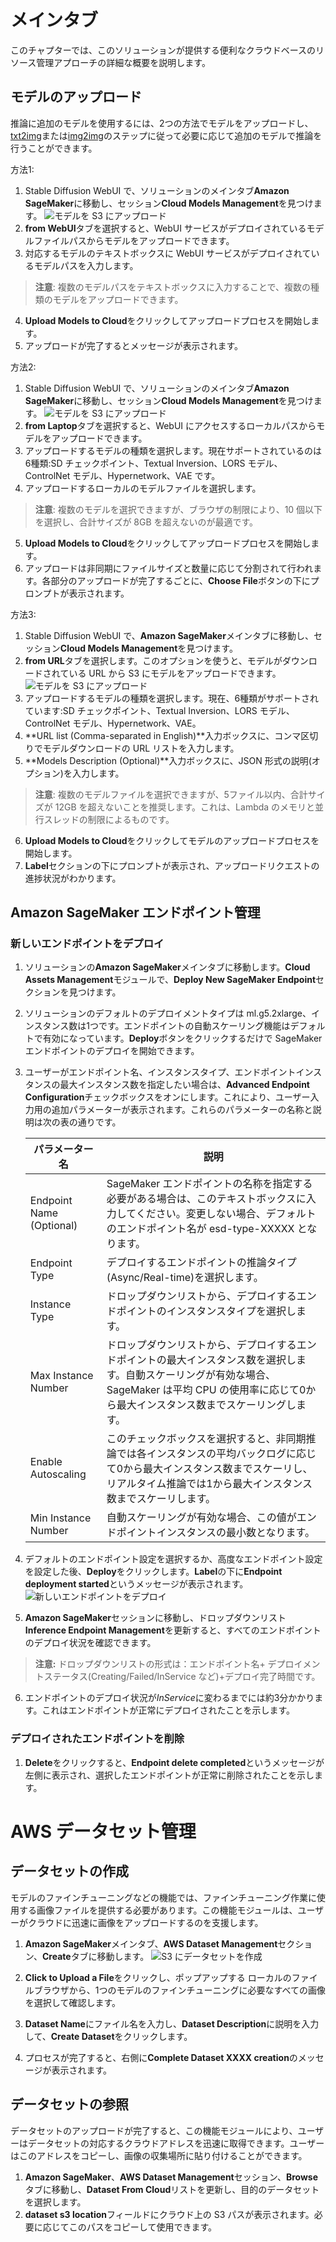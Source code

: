 
# メインタブ
このチャプターでは、このソリューションが提供する便利なクラウドベースのリソース管理アプローチの詳細な概要を説明します。

## モデルのアップロード
推論に追加のモデルを使用するには、2つの方法でモデルをアップロードし、[txt2img](txt2img-guide.md)または[img2img](img2img-guide.md)のステップに従って必要に応じて追加のモデルで推論を行うことができます。

方法1:

1. Stable Diffusion WebUI で、ソリューションのメインタブ**Amazon SageMaker**に移動し、セッション**Cloud Models Management**を見つけます。
![モデルを S3 にアップロード](../images/UploadFromWebUI.png)
2. **from WebUI**タブを選択すると、WebUI サービスがデプロイされているモデルファイルパスからモデルをアップロードできます。
3. 対応するモデルのテキストボックスに WebUI サービスがデプロイされているモデルパスを入力します。
> **注意**: 複数のモデルパスをテキストボックスに入力することで、複数の種類のモデルをアップロードできます。
4. **Upload Models to Cloud**をクリックしてアップロードプロセスを開始します。
5. アップロードが完了するとメッセージが表示されます。

方法2:

1. Stable Diffusion WebUI で、ソリューションのメインタブ**Amazon SageMaker**に移動し、セッション**Cloud Models Management**を見つけます。
![モデルを S3 にアップロード](../images/UploadFromComputer.png)
2. **from Laptop**タブを選択すると、WebUI にアクセスするローカルパスからモデルをアップロードできます。
3. アップロードするモデルの種類を選択します。現在サポートされているのは6種類:SD チェックポイント、Textual Inversion、LORS モデル、ControlNet モデル、Hypernetwork、VAE です。
4. アップロードするローカルのモデルファイルを選択します。
> **注意**: 複数のモデルを選択できますが、ブラウザの制限により、10 個以下を選択し、合計サイズが 8GB を超えないのが最適です。
5. **Upload Models to Cloud**をクリックしてアップロードプロセスを開始します。
6. アップロードは非同期にファイルサイズと数量に応じて分割されて行われます。各部分のアップロードが完了するごとに、**Choose File**ボタンの下にプロンプトが表示されます。

方法3:

1. Stable Diffusion WebUI で、**Amazon SageMaker**メインタブに移動し、セッション**Cloud Models Management**を見つけます。
2. **from URL**タブを選択します。このオプションを使うと、モデルがダウンロードされている URL から S3 にモデルをアップロードできます。
![モデルを S3 にアップロード](../images/UploadFromURL.png)
3. アップロードするモデルの種類を選択します。現在、6種類がサポートされています:SD チェックポイント、Textual Inversion、LORS モデル、ControlNet モデル、Hypernetwork、VAE。
4. **URL list (Comma-separated in English)**入力ボックスに、コンマ区切りでモデルダウンロードの URL リストを入力します。
5. **Models Description (Optional)**入力ボックスに、JSON 形式の説明(オプション)を入力します。
> **注意**: 複数のモデルファイルを選択できますが、5ファイル以内、合計サイズが 12GB を超えないことを推奨します。これは、Lambda のメモリと並行スレッドの制限によるものです。
6. **Upload Models to Cloud**をクリックしてモデルのアップロードプロセスを開始します。
7. **Label**セクションの下にプロンプトが表示され、アップロードリクエストの進捗状況がわかります。

## Amazon SageMaker エンドポイント管理
### 新しいエンドポイントをデプロイ

1. ソリューションの**Amazon SageMaker**メインタブに移動します。**Cloud Assets Management**モジュールで、**Deploy New SageMaker Endpoint**セクションを見つけます。
2. ソリューションのデフォルトのデプロイメントタイプは ml.g5.2xlarge、インスタンス数は1つです。エンドポイントの自動スケーリング機能はデフォルトで有効になっています。**Deploy**ボタンをクリックするだけで SageMaker エンドポイントのデプロイを開始できます。
3. ユーザーがエンドポイント名、インスタンスタイプ、エンドポイントインスタンスの最大インスタンス数を指定したい場合は、**Advanced Endpoint Configuration**チェックボックスをオンにします。これにより、ユーザー入力用の追加パラメーターが表示されます。これらのパラメーターの名称と説明は次の表の通りです。

    | パラメーター名 | 説明 |
    |-------------------|--------------------------------------------------------------------------------------------------------------------------------------------------------------------------------------------------------------------------------------------------------------------------------------------|
    | Endpoint Name (Optional) | SageMaker エンドポイントの名称を指定する必要がある場合は、このテキストボックスに入力してください。変更しない場合、デフォルトのエンドポイント名が esd-type-XXXXX となります。 |
    | Endpoint Type | デプロイするエンドポイントの推論タイプ(Async/Real-time)を選択します。 |
    | Instance Type | ドロップダウンリストから、デプロイするエンドポイントのインスタンスタイプを選択します。 |
    | Max Instance Number | ドロップダウンリストから、デプロイするエンドポイントの最大インスタンス数を選択します。自動スケーリングが有効な場合、SageMaker は平均 CPU の使用率に応じて0から最大インスタンス数までスケーリングします。 |
    | Enable Autoscaling | このチェックボックスを選択すると、非同期推論では各インスタンスの平均バックログに応じて0から最大インスタンス数までスケーリし、リアルタイム推論では1から最大インスタンス数までスケーリします。 |
    | Min Instance Number | 自動スケーリングが有効な場合、この値がエンドポイントインスタンスの最小数となります。 |

4. デフォルトのエンドポイント設定を選択するか、高度なエンドポイント設定を設定した後、**Deploy**をクリックします。**Label**の下に**Endpoint deployment started**というメッセージが表示されます。
![新しいエンドポイントをデプロイ](../images/Deploy-new-endpoint.png)
5. **Amazon SageMaker**セッションに移動し、ドロップダウンリスト**Inference Endpoint Management**を更新すると、すべてのエンドポイントのデプロイ状況を確認できます。
> **注意:** ドロップダウンリストの形式は：エンドポイント名+ デプロイメントステータス(Creating/Failed/InService など)+デプロイ完了時間です。
6. エンドポイントのデプロイ状況が*InService*に変わるまでには約3分かかります。これはエンドポイントが正常にデプロイされたことを示します。

### デプロイされたエンドポイントを削除

1. **Delete**をクリックすると、**Endpoint delete completed**というメッセージが左側に表示され、選択したエンドポイントが正常に削除されたことを示します。


# AWS データセット管理
## データセットの作成
モデルのファインチューニングなどの機能では、ファインチューニング作業に使用する画像ファイルを提供する必要があります。この機能モジュールは、ユーザーがクラウドに迅速に画像をアップロードするのを支援します。

1. **Amazon SageMaker**メインタブ、**AWS Dataset Management**セクション、**Create**タブに移動します。
![S3 にデータセットを作成](../images/Dataset_management.png)

2. **Click to Upload a File**をクリックし、ポップアップする
ローカルのファイルブラウザから、1つのモデルのファインチューニングに必要なすべての画像を選択して確認します。
3. **Dataset Name**にファイル名を入力し、**Dataset Description**に説明を入力して、**Create Dataset**をクリックします。
4. プロセスが完了すると、右側に**Complete Dataset XXXX creation**のメッセージが表示されます。

## データセットの参照
データセットのアップロードが完了すると、この機能モジュールにより、ユーザーはデータセットの対応するクラウドアドレスを迅速に取得できます。ユーザーはこのアドレスをコピーし、画像の収集場所に貼り付けることができます。

1. **Amazon SageMaker**、**AWS Dataset Management**セッション、**Browse**タブに移動し、**Dataset From Cloud**リストを更新し、目的のデータセットを選択します。
2. **dataset s3 location**フィールドにクラウド上の S3 パスが表示されます。必要に応じてこのパスをコピーして使用できます。
